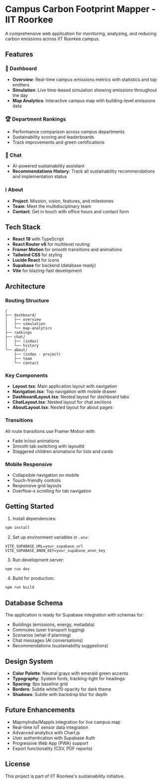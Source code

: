 # Campus Carbon Footprint Mapper - IIT Roorkee

A comprehensive web application for monitoring, analyzing, and reducing carbon emissions across IIT Roorkee campus.

## Features

### 🎯 Dashboard
- **Overview**: Real-time campus emissions metrics with statistics and top emitters
- **Simulation**: Live time-based simulation showing emissions throughout the day
- **Map Analytics**: Interactive campus map with building-level emissions data

### 🏆 Department Rankings
- Performance comparison across campus departments
- Sustainability scoring and leaderboards
- Track improvements and green certifications

### 💬 Chat
- AI-powered sustainability assistant
- **Recommendations History**: Track all sustainability recommendations and implementation status

### ℹ️ About
- **Project**: Mission, vision, features, and milestones
- **Team**: Meet the multidisciplinary team
- **Contact**: Get in touch with office hours and contact form

## Tech Stack

- **React 18** with TypeScript
- **React Router v6** for multilevel routing
- **Framer Motion** for smooth transitions and animations
- **Tailwind CSS** for styling
- **Lucide React** for icons
- **Supabase** for backend (database ready)
- **Vite** for blazing-fast development

## Architecture

### Routing Structure
```
/
├── dashboard/
│   ├── overview
│   ├── simulation
│   └── map-analytics
├── rankings
├── chat/
│   ├── (index)
│   └── history
└── about/
    ├── (index - project)
    ├── team
    └── contact
```

### Key Components

- **Layout.tsx**: Main application layout with navigation
- **Navigation.tsx**: Top navigation with mobile drawer
- **DashboardLayout.tsx**: Nested layout for dashboard tabs
- **ChatLayout.tsx**: Nested layout for chat sections
- **AboutLayout.tsx**: Nested layout for about pages

### Transitions

All route transitions use Framer Motion with:
- Fade in/out animations
- Smooth tab switching with layoutId
- Staggered children animations for lists and cards

### Mobile Responsive

- Collapsible navigation on mobile
- Touch-friendly controls
- Responsive grid layouts
- Overflow-x scrolling for tab navigation

## Getting Started

1. Install dependencies:
```bash
npm install
```

2. Set up environment variables in `.env`:
```
VITE_SUPABASE_URL=your_supabase_url
VITE_SUPABASE_ANON_KEY=your_supabase_anon_key
```

3. Run development server:
```bash
npm run dev
```

4. Build for production:
```bash
npm run build
```

## Database Schema

The application is ready for Supabase integration with schemas for:
- Buildings (emissions, energy, metadata)
- Commutes (user transport logging)
- Scenarios (what-if planning)
- Chat messages (AI conversations)
- Recommendations (sustainability suggestions)

## Design System

- **Color Palette**: Neutral grays with emerald green accents
- **Typography**: System fonts, tracking-tight for headings
- **Spacing**: 8px baseline grid
- **Borders**: Subtle white/10 opacity for dark theme
- **Shadows**: Subtle with backdrop blur for depth

## Future Enhancements

- MapmyIndia/Mappls integration for live campus map
- Real-time IoT sensor data integration
- Advanced analytics with Chart.js
- User authentication with Supabase Auth
- Progressive Web App (PWA) support
- Export functionality (CSV, PDF reports)

## License

This project is part of IIT Roorkee's sustainability initiative.
